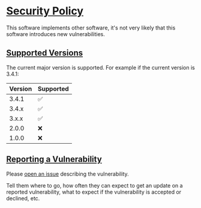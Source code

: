 # [Security Policy](#security-policy)

This software implements other software, it's not very likely that this software introduces new vulnerabilities.

## [Supported Versions](#supported-versions)

The current major version is supported. For example if the current version is 3.4.1:

| Version | Supported          |
| ------- | ------------------ |
| 3.4.1   | :white_check_mark: |
| 3.4.x   | :white_check_mark: |
| 3.x.x   | :white_check_mark: |
| 2.0.0   | :x:                |
| 1.0.0   | :x:                |

## [Reporting a Vulnerability](#reporting-a-vulnarability)

Please [open an issue](https://github.com/buluma/ansible-role-apt_autostart/issues) describing the vulnerability.

Tell them where to go, how often they can expect to get an update on a
reported vulnerability, what to expect if the vulnerability is accepted or
declined, etc.

